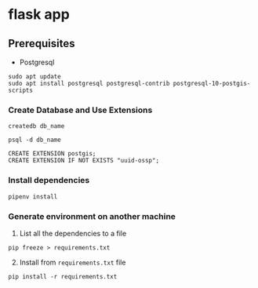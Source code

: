 # flask app

## Prerequisites

- Postgresql

```
sudo apt update
sudo apt install postgresql postgresql-contrib postgresql-10-postgis-scripts
```

### Create Database and Use Extensions

```
createdb db_name

psql -d db_name

CREATE EXTENSION postgis;
CREATE EXTENSION IF NOT EXISTS "uuid-ossp";
```

### Install dependencies

```
pipenv install
```

### Generate environment on another machine

1. List all the dependencies to a file

```
pip freeze > requirements.txt
```

2. Install from `requirements.txt` file

```
pip install -r requirements.txt
```
